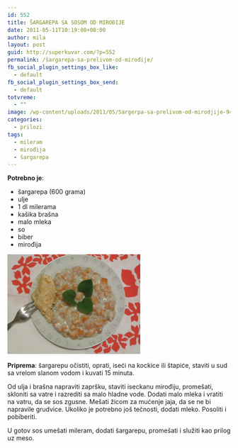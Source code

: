 ```yaml
---
id: 552
title: ŠARGAREPA SA SOSOM OD MIROĐIJE
date: 2011-05-11T10:19:08+00:00
author: mila
layout: post
guid: http://superkuvar.com/?p=552
permalink: /šargarepa-sa-prelivom-od-mirođije/
fb_social_plugin_settings_box_like:
  - default
fb_social_plugin_settings_box_send:
  - default
totvreme:
  - ""
image: /wp-content/uploads/2011/05/Sargerpa-sa-prelivom-od-mirodjije-940x198.jpg
categories:
  - prilozi
tags:
  - mileram
  - mirođija
  - šargarepa
---
```

**Potrebno je**:

  * šargarepa (600 grama)
  * ulje
  * 1 dl milerama
  * kašika brašna
  * malo mleka
  * so
  * biber
  * mirođija

<img class="alignnone size-medium wp-image-5116" src="/wp-content/uploads/2011/05/Sargerpa-sa-prelivom-od-mirodjije-1024x768.jpg" alt="Sargerpa sa prelivom od mirodjije" width="300" height="225" /> 

**Priprema**: šargarepu očistiti, oprati, iseći na kockice ili štapiće, staviti u sud sa vrelom slanom vodom i kuvati 15 minuta.

Od ulja i brašna napraviti zapršku, staviti iseckanu mirođiju, promešati, skloniti sa vatre i razrediti sa malo hladne vode. Dodati malo mleka i vratiti na vatru, da se sos zgusne. Mešati žicom za mućenje jaja, da se ne bi napravile grudvice. Ukoliko je potrebno još tečnosti, dodati mleko. Posoliti i pobiberiti.

U gotov sos umešati mileram, dodati šargarepu, promešati i služiti kao prilog uz meso.